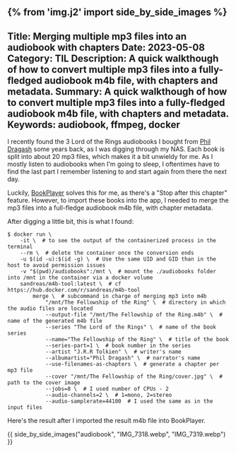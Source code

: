 {% from 'img.j2' import side_by_side_images %}
---
Title: Merging multiple mp3 files into an audiobook with chapters
Date: 2023-05-08
Category: TIL
Description: A quick walkthough of how to convert multiple mp3 files into a fully-fledged audiobook m4b file, with chapters and metadata.
Summary: A quick walkthough of how to convert multiple mp3 files into a fully-fledged audiobook m4b file, with chapters and metadata.
Keywords: audiobook, ffmpeg, docker
---

I recently found the 3 Lord of the Rings audiobooks I bought from [Phil Dragash](https://www.phildragash.com/index.html) some years back, as I was digging through my NAS. Each book is split into about 20 mp3 files, which makes it a bit unwieldy for me. As I mostly listen to audiobooks when I'm going to sleep, I oftentimes have to find the last part I remember listening to and start again from there the next day.

Luckily, [BookPlayer](https://apps.apple.com/fr/app/bookplayer/id1138219998) solves this for me, as there's a "Stop after this chapter" feature. However, to import these books into the app, I needed to merge the mp3 files into a full-fledge audiobook m4b file, with chapter metadata.

After digging a little bit, this is what I found:

```shell
$ docker run \
    -it \  # to see the output of the containerized process in the terminal
    --rm \  # delete the container once the conversion ends
    -u $(id -u):$(id -g) \  # Use the same UID and GID than in the host to avoid permission issues
    -v "$(pwd)/audiobooks":/mnt \  # mount the ./audiobooks folder into /mnt in the container via a docker volume
	sandreas/m4b-tool:latest \  # cf https://hub.docker.com/r/sandreas/m4b-tool
		merge \  # subcommand in charge of merging mp3 into m4b
			"/mnt/The Fellowship of the Ring" \  # directory in which the audio files are located
			--output-file "/mnt/The Fellowship of the Ring.m4b" \  # name of the generated m4b file
			--series "The Lord of the Rings" \  # name of the book series
            --name="The Fellowship of the Ring" \  # title of the book
			--series-part=1 \  # book number in the series
			--artist "J.R.R Tolkien" \  # writer's name
            --albumartist="Phil Dragash" \  # narrator's name
			--use-filenames-as-chapters \  # generate a chapter per mp3 file
			--cover "/mnt/The Fellowship of the Ring/cover.jpg" \  # path to the cover image
			--jobs=8 \  # I used number of CPUs - 2
			--audio-channels=2 \  # 1=mono, 2=stereo
			--audio-samplerate=44100  # I used the same as in the input files
```
Here's the result after I imported the result m4b file into BookPlayer.

{{ side_by_side_images("audiobook", "IMG_7318.webp", "IMG_7319.webp") }}